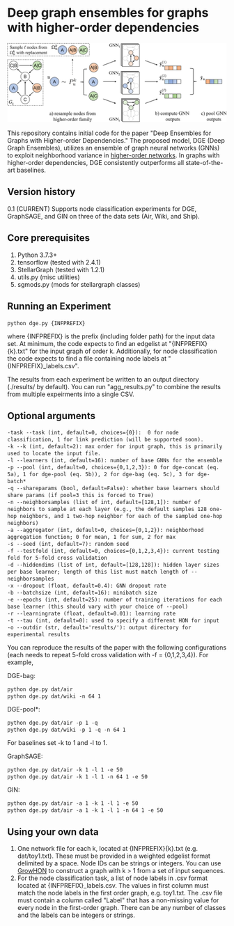 # Deep graph ensembles for graphs with higher-order dependencies

![overview diagram](https://raw.githubusercontent.com/sjkrieg/dge/main/overview.png)

This repository contains initial code for the paper "Deep Ensembles for Graphs with Higher-order Dependencies." The proposed model, DGE (Deep Graph Ensembles), utilizes an ensemble of graph neural networks (GNNs) to exploit neighborhood variance in [higher-order networks](https://github.com/sjkrieg/growhon). In graphs with higher-order dependencies, DGE consistently outperforms all state-of-the-art baselines.

## Version history
0.1 (CURRENT) Supports node classification experiments for DGE, GraphSAGE, and GIN on three of the data sets (Air, Wiki, and Ship). 

## Core prerequisites
1. Python 3.7.3+
2. tensorflow (tested with 2.4.1)
3. StellarGraph (tested with 1.2.1)
4. utils.py (misc utilities)
5. sgmods.py (mods for stellargraph classes)

## Running an Experiment
```
python dge.py {INFPREFIX}
```
where {INFPREFIX} is the prefix (including folder path) for the input data set. At minimum, the code expects to find an edgelist at "{INFPREFIX}{k}.txt" for the input graph of order k. Additionally, for node classification the code expects to find a file containing node labels at "{INFPREFIX}\_labels.csv".

The results from each experiment be written to an output directory (./results/ by default). You can run "agg\_results.py" to combine the results from multiple expeirments into a single CSV.

## Optional arguments
```
-task --task (int, default=0, choices={0}):  0 for node classification, 1 for link prediction (will be supported soon).
-k --k (int, default=2): max order for input graph, this is primarily used to locate the input file.
-l --learners (int, default=16): number of base GNNs for the ensemble
-p --pool (int, default=0, choices={0,1,2,3}): 0 for dge-concat (eq. 5a), 1 for dge-pool (eq. 5b)), 2 for dge-bag (eq. 5c), 3 for dge-batch*
-q --shareparams (bool, default=False): whether base learners should share params (if pool=3 this is forced to True)
-n --neighborsamples (list of int, default=[128,1]): number of neighbors to sample at each layer (e.g., the default samples 128 one-hop neighbors, and 1 two-hop neighbor for each of the sampled one-hop neighbors)
-a --aggregator (int, default=0, choices={0,1,2}): neighborhood aggregation function; 0 for mean, 1 for sum, 2 for max
-s --seed (int, default=7): random seed
-f --testfold (int, default=0, choices={0,1,2,3,4}): current testing fold for 5-fold cross validation
-d --hiddendims (list of int, default=[128,128]): hidden layer sizes per base learner; length of this list must match length of --neighborsamples
-x --dropout (float, default=0.4): GNN dropout rate
-b --batchsize (int, default=16): minibatch size
-e --epochs (int, default=25): number of training iterations for each base learner (this should vary with your choice of --pool)
-r --learningrate (float, default=0.01): learning rate
-t --tau (int, default=0): used to specify a different HON for input
-o --outdir (str, default='results/'): output directory for experimental results
```
You can reproduce the results of the paper with the following configurations (each needs to repeat 5-fold cross validation with -f = {0,1,2,3,4}). For example,

DGE-bag:
```
python dge.py dat/air
python dge.py dat/wiki -n 64 1
```
DGE-pool*:
```
python dge.py dat/air -p 1 -q
python dge.py dat/wiki -p 1 -q -n 64 1
```
For baselines set -k to 1 and -l to 1.

GraphSAGE:
```
python dge.py dat/air -k 1 -l 1 -e 50
python dge.py dat/air -k 1 -l 1 -n 64 1 -e 50
```
GIN:
```
python dge.py dat/air -a 1 -k 1 -l 1 -e 50
python dge.py dat/air -a 1 -k 1 -l 1 -n 64 1 -e 50
```

## Using your own data
1. One network file for each k, located at {INFPREFIX}{k}.txt (e.g. dat/toy1.txt). These must be provided in a weighted edgelist format delimited by a space. Node IDs can be strings or integers. You can use [GrowHON](https://github.com/sjkrieg/growhon) to construct a graph with k > 1 from a set of input sequences.
2. For the node classification task, a list of node labels in .csv format located at {INFPREFIX}\_labels.csv. The values in first column must match the node labels in the first order graph, e.g. toy1.txt. The .csv file must contain a column called "Label" that has a non-missing value for every node in the first-order graph. There can be any number of classes and the labels can be integers or strings.

